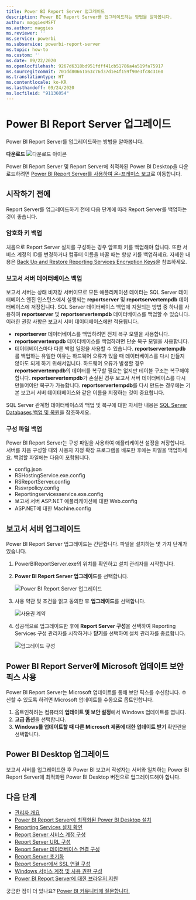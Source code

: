 ```yaml
---
title: Power BI Report Server 업그레이드
description: Power BI Report Server를 업그레이드하는 방법을 알아봅니다.
author: maggiesMSFT
ms.author: maggies
ms.reviewer: ''
ms.service: powerbi
ms.subservice: powerbi-report-server
ms.topic: how-to
ms.custom: ''
ms.date: 09/22/2020
ms.openlocfilehash: 9267d6318bd951fdff41cb51786a4a519fa75917
ms.sourcegitcommit: 701dd80661a63c76d37d1e4f159f90e3fc8c3160
ms.translationtype: HT
ms.contentlocale: ko-KR
ms.lasthandoff: 09/24/2020
ms.locfileid: "91136054"
---
```

# <a name="upgrade-power-bi-report-server"></a>Power BI Report Server 업그레이드

Power BI Report Server를 업그레이드하는 방법을 알아봅니다.

 **다운로드** ![다운로드 아이콘](media/upgrade/download.png "다운로드 아이콘")

Power BI Report Server 및 Report Server에 최적화된 Power BI Desktop을 다운로드하려면 [Power BI Report Server를 사용하여 온-프레미스 보고](https://powerbi.microsoft.com/report-server/)로 이동합니다.

## <a name="before-you-begin"></a>시작하기 전에

Report Server를 업그레이드하기 전에 다음 단계에 따라 Report Server를 백업하는 것이 좋습니다.

### <a name="backing-up-the-encryption-keys"></a>암호화 키 백업

처음으로 Report Server 설치를 구성하는 경우 암호화 키를 백업해야 합니다. 또한 서비스 계정의 ID를 변경하거나 컴퓨터 이름을 바꿀 때는 항상 키를 백업하세요. 자세한 내용은 [Back Up and Restore Reporting Services Encryption Keys](https://docs.microsoft.com/sql/reporting-services/install-windows/ssrs-encryption-keys-back-up-and-restore-encryption-keys)을 참조하세요.

### <a name="backing-up-the-report-server-databases"></a>보고서 서버 데이터베이스 백업

보고서 서버는 상태 비저장 서버이므로 모든 애플리케이션 데이터는 SQL Server 데이터베이스 엔진 인스턴스에서 실행되는 **reportserver** 및 **reportservertempdb** 데이터베이스에 저장됩니다. SQL Server 데이터베이스 백업에 지원되는 방법 중 하나를 사용하여 **reportserver** 및 **reportservertempdb** 데이터베이스를 백업할 수 있습니다. 이러한 권장 사항은 보고서 서버 데이터베이스에만 적용됩니다.

* **reportserver** 데이터베이스를 백업하려면 전체 복구 모델을 사용합니다.
* **reportservertempdb** 데이터베이스를 백업하려면 단순 복구 모델을 사용합니다.
* 데이터베이스마다 다른 백업 일정을 사용할 수 있습니다. **reportservertempdb** 를 백업하는 유일한 이유는 하드웨어 오류가 있을 때 데이터베이스를 다시 만들지 않아도 되게 하기 위해서입니다. 하드웨어 오류가 발생할 경우 **reportservertempdb**의 데이터를 복구할 필요는 없지만 테이블 구조는 복구해야 합니다. **reportservertempdb**가 손실된 경우 보고서 서버 데이터베이스를 다시 만들어야만 복구가 가능합니다. **reportservertempdb**를 다시 만드는 경우에는 기본 보고서 서버 데이터베이스와 같은 이름을 지정하는 것이 중요합니다.

SQL Server 관계형 데이터베이스의 백업 및 복구에 대한 자세한 내용은 [SQL Server Databases 백업 및 복원](/sql/relational-databases/backup-restore/back-up-and-restore-of-sql-server-databases)을 참조하세요.

### <a name="backing-up-the-configuration-files"></a>구성 파일 백업

Power BI Report Server는 구성 파일을 사용하여 애플리케이션 설정을 저장합니다. 서버를 처음 구성할 때와 사용자 지정 확장 프로그램을 배포한 후에는 파일을 백업하세요. 백업할 파일에는 다음이 포함됩니다.

* config.json
* RSHostingService.exe.config
* RSReportServer.config
* Rssvrpolicy.config
* Reportingservicesservice.exe.config
* 보고서 서버 ASP.NET 애플리케이션에 대한 Web.config
* ASP.NET에 대한 Machine.config

## <a name="upgrade-the-report-server"></a>보고서 서버 업그레이드

Power BI Report Server 업그레이드는 간단합니다. 파일을 설치하는 몇 가지 단계가 있습니다.

1. PowerBIReportServer.exe의 위치를 확인하고 설치 관리자를 시작합니다.

2. **Power BI Report Server 업그레이드**를 선택합니다.

    ![Power BI Report Server 업그레이드](media/upgrade/reportserver-upgrade1.png "Power BI Report Server 업그레이드")

3. 사용 약관 및 조건을 읽고 동의한 후 **업그레이드**를 선택합니다.

    ![사용권 계약](media/upgrade/reportserver-upgrade-eula.png "사용권 계약")

4. 성공적으로 업그레이드한 후에 **Report Server 구성**을 선택하여 Reporting Services 구성 관리자를 시작하거나 **닫기**를 선택하여 설치 관리자를 종료합니다.

    ![업그레이드 구성](media/upgrade/reportserver-upgrade-configure.png)

## <a name="enable-microsoft-update-security-fixes-for-power-bi-report-server"></a>Power BI Report Server에 Microsoft 업데이트 보안 픽스 사용

Power BI Report Server는 Microsoft 업데이트를 통해 보안 픽스를 수신합니다. 수신할 수 있도록 하려면 Microsoft 업데이트를 수동으로 옵트인합니다.

1.  옵트인하려는 컴퓨터의 **업데이트 및 보안 설정**에서 Windows 업데이트를 엽니다.
2.  **고급 옵션**을 선택합니다.
3.  **Windows를 업데이트할 때 다른 Microsoft 제품에 대한 업데이트 받기** 확인란을 선택합니다.

## <a name="upgrade-power-bi-desktop"></a>Power BI Desktop 업그레이드

보고서 서버를 업그레이드한 후 Power BI 보고서 작성자는 서버와 일치하는 Power BI Report Server에 최적화된 Power BI Desktop 버전으로 업그레이드해야 합니다.

## <a name="next-steps"></a>다음 단계

* [관리자 개요](admin-handbook-overview.md)  
* [Power BI Report Server에 최적화된 Power BI Desktop 설치](install-powerbi-desktop.md)  
* [Reporting Services 설치 확인](/sql/reporting-services/install-windows/verify-a-reporting-services-installation)  
* [Report Server 서비스 계정 구성](/sql/reporting-services/install-windows/configure-the-report-server-service-account-ssrs-configuration-manager)  
* [Report Server URL 구성](/sql/reporting-services/install-windows/configure-report-server-urls-ssrs-configuration-manager)  
* [Report Server 데이터베이스 연결 구성](/sql/reporting-services/install-windows/configure-a-report-server-database-connection-ssrs-configuration-manager)  
* [Report Server 초기화](/sql/reporting-services/install-windows/ssrs-encryption-keys-initialize-a-report-server)  
* [Report Server에서 SSL 연결 구성](/sql/reporting-services/security/configure-ssl-connections-on-a-native-mode-report-server)  
* [Windows 서비스 계정 및 사용 권한 구성](/sql/database-engine/configure-windows/configure-windows-service-accounts-and-permissions)  
* [Power BI Report Server에 대한 브라우저 지원](browser-support.md)

궁금한 점이 더 있나요? [Power BI 커뮤니티에 질문합니다.](https://community.powerbi.com/)
